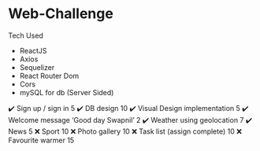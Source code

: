 # Web-Challenge

Tech Used
- ReactJS
- Axios
- Sequelizer
- React Router Dom
- Cors
- mySQL for db (Server Sided)


✔️ Sign up / sign in 5
✔️ DB design 10
✔️ Visual Design implementation 5
✔️ Welcome message ‘Good day Swapnil’ 2
✔️ Weather using geolocation 7
✔️ News 5
❌ Sport 10
❌ Photo gallery 10
❌ Task list (assign complete) 10
❌ Favourite warmer 15
